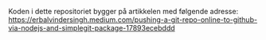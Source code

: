Koden i dette repositoriet bygger på artikkelen med følgende adresse: https://erbalvindersingh.medium.com/pushing-a-git-repo-online-to-github-via-nodejs-and-simplegit-package-17893ecebddd

